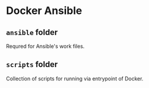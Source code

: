 # Docker Ansible

## `ansible` folder

Requred for Ansible's work files.

## `scripts` folder

Collection of scripts for running via entrypoint of Docker.
